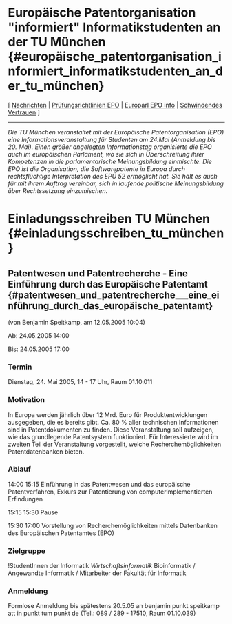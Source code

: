 # Europäische Patentorganisation \"informiert\" Informatikstudenten an der TU München {#europäische_patentorganisation_informiert_informatikstudenten_an_der_tu_münchen}

\[ [ Nachrichten](SwpatcninoDe "wikilink") \| [Prüfungsrichtlinien
EPO](http://www.european-patent-office.org/legal/gui_lines/d/c_iv_2_3_6.htm "wikilink")
\| [ Europarl EPO info](EpoEp050310En "wikilink") \| [ Schwindendes
Vertrauen](Epo040603En "wikilink") \]

------------------------------------------------------------------------

*Die TU München veranstaltet mit der Europäische Patentorganisation
(EPO) eine Informationsveranstaltung für Studenten am 24.Mai (Anmeldung
bis 20. Mai). Einen größer angelegten Informationstag organisierte die
EPO auch im europäischen Parlament, wo sie sich in Überschreitung ihrer
Kompetenzen in die parlamentarische Meinungsbildung einmischte. Die EPO
ist die Organisation, die Softwarepatente in Europa durch
rechtsflüchtige Interpretation des EPÜ 52 ermöglicht hat. Sie hält es
auch für mit ihrem Auftrag vereinbar, sich in laufende politische
Meinungsbildung über Rechtssetzung einzumischen.*

# Einladungsschreiben TU München {#einladungsschreiben_tu_münchen}

## Patentwesen und Patentrecherche - Eine Einführung durch das Europäische Patentamt {#patentwesen_und_patentrecherche___eine_einführung_durch_das_europäische_patentamt}

(von Benjamin Speitkamp, am 12.05.2005 10:04)

Ab: 24.05.2005 14:00

Bis: 24.05.2005 17:00

### Termin

Dienstag, 24. Mai 2005, 14 - 17 Uhr, Raum 01.10.011

### Motivation

In Europa werden jährlich über 12 Mrd. Euro für Produktentwicklungen
ausgegeben, die es bereits gibt. Ca. 80 % aller technischen
Informationen sind in Patentdokumenten zu finden. Diese Veranstaltung
soll aufzeigen, wie das grundlegende Patentsystem funktioniert. Für
Interessierte wird im zweiten Teil der Veranstaltung vorgestellt, welche
Recherchemöglichkeiten Patentdatenbanken bieten.

### Ablauf

14:00 15:15 Einführung in das Patentwesen und das europäische
Patentverfahren, Exkurs zur Patentierung von computerimplementierten
Erfindungen

15:15 15:30 Pause

15:30 17:00 Vorstellung von Recherchemöglichkeiten mittels Datenbanken
des Europäischen Patentamtes (EPO)

### Zielgruppe

!StudentInnen der Informatik *Wirtschaftsinformatik* Bioinformatik /
Angewandte Informatik / Mitarbeiter der Fakultät für Informatik

### Anmeldung

Formlose Anmeldung bis spätestens 20.5.05 an benjamin punkt speitkamp
att in punkt tum punkt de (Tel.: 089 / 289 - 17510, Raum 01.10.039)
